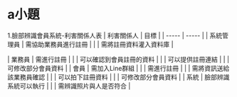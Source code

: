 # a小題
1.臉部辨識會員系統-利害關係人表
| 利害關係人 | 目標 |
| ----- | ----- |
| 系統管理員 | 需協助業務員進行註冊 |
|   | 需將註冊資料灌入資料庫 |

| 業務員 | 需進行註冊 |
|   | 可以確認到會員註冊的資料 |
|   | 可以提供註冊連結 |
|   | 可修改部分會員資料 |
| 會員 | 需加入Line群組 |
|   | 需進行註冊 |
|   | 需將資訊送給該業務員確認 |
|   | 可以拍下註冊資料 |
|   | 可修改部分會員資料 |
| 系統 | 臉部辨識系統可以執行 |
|   | 需辨識照片與人是否符合 |